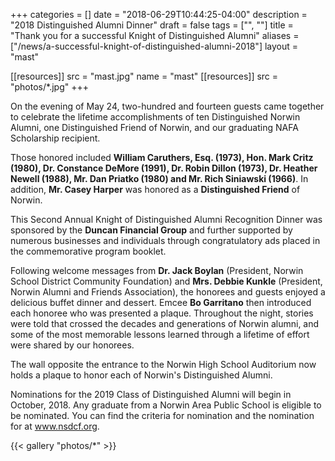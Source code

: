 +++
categories = []
date = "2018-06-29T10:44:25-04:00"
description = "2018 Distinguished Alumni Dinner"
draft = false
tags = ["", ""]
title = "Thank you for a successful Knight of Distinguished Alumni"
aliases = ["/news/a-successful-knight-of-distinguished-alumni-2018"]
layout     = "mast"

[[resources]]
  src  = "mast.jpg"
  name = "mast"
[[resources]]
  src  = "photos/*.jpg"
+++

On the evening of May 24, two-hundred and fourteen guests came together to celebrate the lifetime accomplishments of ten Distinguished Norwin Alumni, one Distinguished Friend of Norwin, and our graduating NAFA Scholarship recipient.

Those honored included **William Caruthers, Esq. (1973), Hon. Mark Critz (1980), Dr. Constance DeMore (1991), Dr. Robin Dillon (1973), Dr. Heather Newell (1988), Mr. Dan Priatko (1980) and Mr. Rich Siniawski (1966)**.  In addition, **Mr. Casey Harper** was honored as a **Distinguished Friend** of Norwin.

This Second Annual Knight of Distinguished Alumni Recognition Dinner was sponsored by the **Duncan Financial Group** and further supported by numerous businesses and individuals through congratulatory ads placed in the commemorative program booklet.

Following welcome messages from **Dr. Jack Boylan** (President, Norwin School District Community Foundation) and **Mrs. Debbie Kunkle** (President, Norwin Alumni and Friends Association), the honorees and guests enjoyed a delicious buffet dinner and dessert.  Emcee **Bo Garritano** then introduced each honoree who was presented a plaque. Throughout the night, stories were told that crossed the decades and generations of Norwin alumni, and some of the most memorable lessons learned through a lifetime of effort were shared by our honorees.

The wall opposite the entrance to the Norwin High School Auditorium now holds a plaque to honor each of Norwin's Distinguished Alumni.

Nominations for the 2019 Class of Distinguished Alumni will begin in October, 2018.  Any graduate from a Norwin Area Public School is eligible to be nominated.  You can find the criteria for nomination and the nomination for at www.nsdcf.org.

{{< gallery "photos/*" >}}
